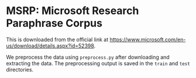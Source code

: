MSRP: Microsoft Research Paraphrase Corpus
==========================================

This is downloaded from the official link at https://www.microsoft.com/en-us/download/details.aspx?id=52398.

We preprocess the data using `preprocess.py` after downloading and extracting the data. The preprocessing output is saved in the `train` and `test` directories.
